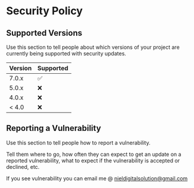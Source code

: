# Security Policy

## Supported Versions

Use this section to tell people about which versions of your project are
currently being supported with security updates.

| Version | Supported          |
| ------- | ------------------ |
| 7.0.x   | :white_check_mark: |
| 5.0.x   | :x:                |
| 4.0.x   | :x: 
| < 4.0   | :x:                |

## Reporting a Vulnerability

Use this section to tell people how to report a vulnerability.

Tell them where to go, how often they can expect to get an update on a
reported vulnerability, what to expect if the vulnerability is accepted or
declined, etc.


If you see vulnerability you can email me @ nieldigitalsolution@gmail.com
